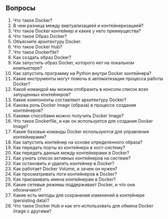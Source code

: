 ## Вопросы

1. Что такое Docker?
2. В чем разница между виртуализацией и контейнеризацией?
3. Что такое Docker контейнер и какие у него преимущества?
4. Что такое Образ Docker?
5. Объясните архитектуру Docker.
6. Что такое Docker Hub?
7. Что такое Dockerfile?
8. Как создать образ Docker?
9. Как запустить образ Docker, которого нет на локальном компьютере?
10. Как запустить программу на Python внутри Docker контейнера?
11. Какие инструменты могут помочь в автоматизации процесса работы Docker?
12. Какой командой мы можем отобразить в консоли список всех запущенных контейнеров?
13. Какие компоненты составляют архитектуру Docker?
14. Какова роль Docker Image (образа) в процессе создания контейнеров?
15. Какими способами можно получить Docker Image?
16. Что такое Dockerfile, и как он используется для создания Docker Image?
17. Какие базовые команды Docker используются для управления контейнерами?
18. Как запустить контейнер на основе определенного образа?
19. Как передать порты из контейнера в хост-систему?
20. Как передать данные между контейнерами в Docker?
21. Как узнать список активных контейнеров на системе?
22. Как остановить и удалить контейнер в Docker?
23. Как работает Docker Volume, и зачем он нужен?
24. Как просматривать логи контейнеров в Docker?
25. Как присваивать имена контейнерам в Docker?
26. Какие сетевые режимы поддерживает Docker, и что они обозначают?
27. Какие есть методы для сохранения изменений в контейнере (persisting data)?
28. Что такое Docker Hub и как его использовать для обмена Docker Image с другими?